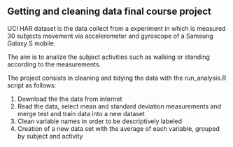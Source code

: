 ## Getting and cleaning data final course project

UCI HAR dataset is the data collect from a experiment in which is measured 30 subjects movement via accelerometer and gyroscope of a Samsung Galaxy S mobile.

The aim is to analize the subject activities such as walking or standing according to the measurements.

The project consists in cleaning and tidying the data with the run_analysis.R script as follows:

1. Download the the data from internet
2. Read the data, select mean and standard deviation measurements and merge test and train data into a new dataset
3. Clean variable names in order to be descriptively labeled
4. Creation of a new data set with the average of each variable, grouped by subject and activity






